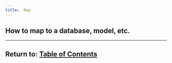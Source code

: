 ```yaml
---
title:  Map
---
```


## How to map to a database, model, etc.



----

## Return to:  [Table of Contents](./index)

